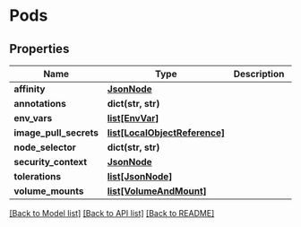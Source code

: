 # Pods

## Properties
Name | Type | Description | Notes
------------ | ------------- | ------------- | -------------
**affinity** | [**JsonNode**](JsonNode.md) |  | [optional] 
**annotations** | **dict(str, str)** |  | [optional] 
**env_vars** | [**list[EnvVar]**](EnvVar.md) |  | [optional] 
**image_pull_secrets** | [**list[LocalObjectReference]**](LocalObjectReference.md) |  | [optional] 
**node_selector** | **dict(str, str)** |  | [optional] 
**security_context** | [**JsonNode**](JsonNode.md) |  | [optional] 
**tolerations** | [**list[JsonNode]**](JsonNode.md) |  | [optional] 
**volume_mounts** | [**list[VolumeAndMount]**](VolumeAndMount.md) |  | [optional] 

[[Back to Model list]](../README.md#documentation-for-models) [[Back to API list]](../README.md#documentation-for-api-endpoints) [[Back to README]](../README.md)


